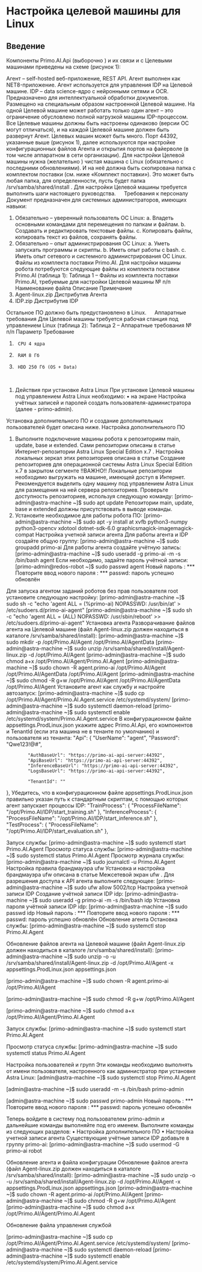 # Настройка целевой машины для Linux

## Введение

Компоненты Primo.AI.Api (выборочно ) и их связи и с Целевыми машинами приведены на схеме (рисунок 1):

Агент – self-hosted веб-приложение, REST API. Агент выполнен как NET8-приложение. Агент используется для управления IDP на Целевой машине.
IDP – data science-ядро с нейронными сетями и OCR. Предназначено для интеллектуальной обработки документов. Размещено на специальным образом настроенной Целевой машине.
На одной Целевой машине может работать только один агент – это ограничение обусловлено полной нагрузкой машины IDP-процессом. Все Целевые машины должны быть настроены одинаково (версии ОС могут отличаться), и на каждой Целевой машине должен быть развернут Агент.
Целевых машин может быть много.
Порт 44392, указанные выше (рисунок 1), далее используются при настройке конфигурационных файлов Агента и открытия портов на файерволе (в том числе аппаратном в сети организации).
Для настройки Целевой машины нужна (желательно ) чистая  машина с 
Linux (обязательно с последними обновлениями). И на неё должна быть скопирована папка с комплектом поставки (см. ниже «Комплект поставки»). Это может быть любая папка, для определенности, пусть будет папка /srv/samba/shared/install .
Для настройки Целевой машины требуется выполнить шаги настоящего руководства.
 
Требования к персоналу
Документ предназначен для системных администраторов, имеющих навыки:
1.	Обязательно – уверенный пользователь ОС Linux:
a.	Владеть основными командами для перемещения по папкам и файлам.
b.	Создавать и редактировать текстовые файлы.
c.	Копировать файлы, копировать текст из файлов, сохранять файлы. 
2.	Обязательно – опыт администрирования ОС Linux:
a.	Уметь запускать программы и скрипты.
b.	Иметь опыт работы c bash.
c.	Иметь опыт сетевого и системного администрирования ОС Linux.
 
Файлы из комплекта поставки Primo.AI.
Для настройки машины робота потребуются следующие файлы из комплекта поставки Primo.AI (таблица 1):
Таблица 1 – Файлы из комплекта поставки Primo.AI, требуемые для настройки Целевой машины
№
п/п	Наименование файла	Описание	Примечание
1.	Agent-linux.zip	Дистрибутив Агента	
2.	IDP.zip	Дистрибутив IDP	

Остальное ПО должно быть предустановлено в Linux.
 
Аппаратные требования
Для Целевой машины требуется рабочая станция под управлением Linux (таблица 2):
Таблица 2 – Аппаратные требования
№
п/п	Параметр	Требование
1.		CPU	4 ядра
2.		RAM	8 Гб
3.		HDD	250 Гб (OS + Data)
 
1.	Действия при установке Astra Linux
При установке Целевой машины под управлением Astra Linux необходимо:
•	на экране Настройка учётных записей и паролей создать пользователя-администратора (далее - primo-admin).
 
Установка дополнительного ПО и создание дополнительных пользователей будет описана ниже.
Настройка дополнительного ПО
1.	Выполните подключение машины робота к репозиториям main, update, base и extended. Сами репозитории описаны в статье Интернет-репозитории Astra Linux Special Edition x.7 . Настройка локальных зеркал этих репозиториев описана в статье Создание репозиториев для операционной системы Astra Linux Special Edition x.7 в закрытом сегменте 
!!ВАЖНО!! Локальные репозитории необходимо выгружать на машине, имеющей доступ в Интернет.
Рекомендуется выделить одну машину под управлением Astra Linux для размещения на ней сервера репозиториев.
Проверьте доступность репозиториев, используя следующую команду: 
[primo-admin@astra-machine ~]$ sudo apt update
Репозитории main, update, base и extended должны присутствовать в выводе команды.
3.	Установите необходимое для работы робота ПО:
[primo-admin@astra-machine ~]$ sudo apt -y install at xvfb python3-numpy python3-opencv xdotool dotnet-sdk-6.0 graphicsmagick-imagemagick-compat
Настройка учетной записи агента
Для работы агента и IDP создайте общую группу:
[primo-admin@astra-machine ~]$ sudo groupadd primo-ai
Для работы агента создайте учётную запись:
[primo-admin@astra-machine ~]$ sudo useradd -g primo-ai -m -s /bin/bash agent
Если необходимо, задайте пароль учётной записи:
[primo-admin@redos-robot ~]$ sudo passwd agent
Новый пароль : ***
Повторите ввод нового пароля : ***
passwd: пароль успешно обновлён

Для запуска агентом заданий роботов без прав пользователя root установите следующую настройку:
[primo-admin@astra-machine ~]$ sudo sh -c "echo 'agent ALL = (%primo-ai) NOPASSWD: /usr/bin/at' > /etc/sudoers.d/primo-ai-agent"
[primo-admin@astra-machine ~]$ sudo sh -c "echo 'agent ALL = (ALL) NOPASSWD: /usr/sbin/reboot' >> /etc/sudoers.d/primo-ai-agent"
Установка агента
Разворачивание файлов агента на Целевой машине (файл Agent-linux.zip должен находиться в каталоге /srv/samba/shared/install):
[primo-admin@astra-machine ~]$ sudo mkdir -p /opt/Primo.AI/Agent /opt/Primo.AI/AgentData 
[primo-admin@astra-machine ~]$ sudo unzip /srv/samba/shared/install/Agent-linux.zip -d /opt/Primo.AI/Agent
[primo-admin@astra-machine ~]$ sudo chmod a+x /opt/Primo.AI/Agent/Primo.AI.Agent
[primo-admin@astra-machine ~]$ sudo chown -R agent.primo-ai /opt/Primo.AI/Agent /opt/Primo.AI/AgentData /opt/Primo.AI/Agent
[primo-admin@astra-machine ~]$ sudo chmod -R g+w /opt/Primo.AI/Agent /opt/Primo.AI/AgentData /opt/Primo.AI/Agent
Установите агент как службу и настройте автозапуск:
[primo-admin@astra-machine ~]$ sudo cp /opt/Primo.AI/Agent/Primo.AI.Agent.service /etc/systemd/system/
[primo-admin@astra-machine ~]$ sudo systemctl daemon-reload
[primo-admin@astra-machine ~]$ sudo systemctl enable /etc/systemd/system/Primo.AI.Agent.service
В конфигурационном файле appsettings.ProdLinux.json укажите адрес Primo.AI.Api, его компонентов и TenantId (если эта машина не в тенанте по умолчанию) и пользователя из тенанта:
 	"Api": {
    		"UserName": "agent",
    		"Password": "Qwe123!@#",

    		"AuthBaseUrl": "https://primo-ai-api-server:44392",
    		"ApiBaseUrl": "https://primo-ai-api-server:44392",
    		"InferenceBaseUrl": "https://primo-ai-api-server:44392",
    		"LogsBaseUrl": "https://primo-ai-api-server:44392",

    		"TenantId": ""
  },
Убедитесь, что в конфигурационном файле appsettings.ProdLinux.json правильно указан путь к стандартным скриптам, с помощью которых агент запускает процессы IDP:
"TrainProcess": {
  "ProcessFileName": "/opt/Primo.AI/IDP/start_training.sh"
},
"InferenceProcess": {
  "ProcessFileName": "/opt/Primo.AI/IDP/start_inference.sh"
},
"TestProcess": {
  "ProcessFileName": "/opt/Primo.AI/IDP/start_evaluation.sh"
},

Запуск службы:
[primo-admin@astra-machine ~]$ sudo systemctl start Primo.AI.Agent
Просмотр статуса службы:
[primo-admin@astra-machine ~]$ sudo systemctl status Primo.AI.Agent
Просмотр журнала службы:
[primo-admin@astra-machine ~]$ sudo journalctl -u Primo.AI.Agent
Настройка правила брандмауэра ufw
Установка и настройка брандмауэра ufw описана в статье Межсетевой экран ufw .
Для разрешения доступа к API агента выполните следующее:
[primo-admin@astra-machine ~]$ sudo ufw allow 5002/tcp
Настройка учетной записи IDP
Создание учётной записи IDP idp:
[primo-admin@astra-machine ~]$ sudo useradd -g primo-ai -m -s /bin/bash idp
Установка пароля учётной записи IDP idp:
[primo-admin@astra-machine ~]$ sudo passwd idp
Новый пароль : ***
Повторите ввод нового пароля : ***
passwd: пароль успешно обновлён
Обновление агента
Остановка службы:
[primo-admin@astra-machine ~]$ sudo systemctl stop Primo.AI.Agent

Обновление файлов агента на Целевой машине (файл Agent-linux.zip должен находиться в каталоге /srv/samba/shared/install):
[primo-admin@astra-machine ~]$ sudo unzip -o -u /srv/samba/shared/install/Agent-linux.zip -d /opt/Primo.AI/Agent -x appsettings.ProdLinux.json appsettings.json

[primo-admin@astra-machine ~]$ sudo chown -R agent.primo-ai /opt/Primo.AI/Agent

[primo-admin@astra-machine ~]$ sudo chmod -R g+w /opt/Primo.AI/Agent 

[primo-admin@astra-machine ~]$ sudo chmod a+x /opt/Primo.AI/Agent/Primo.AI.Agent

Запуск службы:
[primo-admin@astra-machine ~]$ sudo systemctl start Primo.AI.Agent

Просмотр статуса службы:
[primo-admin@astra-machine ~]$ sudo systemctl status Primo.AI.Agent

Настройка пользователей и групп
Эти команды необходимо выполнять от имени пользователя, настроенного как администратор при установке Astra Linux:
[admin@astra-machine ~]$ sudo systemctl stop Primo.AI.Agent

[admin@astra-machine ~]$ sudo useradd -m -s /bin/bash primo-admin

[admin@astra-machine ~]$ sudo passwd primo-admin
Новый пароль : ***
Повторите ввод нового пароля : ***
passwd: пароль успешно обновлён

Теперь войдите в систему под пользователем primo-admin и дальнейшие команды выполняйте под его именем.
Выполните команды из следующих разделов:
•	Настройка дополнительного ПО
•	Настройка учетной записи агента
Существующие учётные записи IDP добавьте в группу primo-ai:
[primo-admin@astra-machine ~]$ sudo usermod -G primo-ai robot

Обновление агента и файла конфигурации
Обновление файлов агента (файл Agent-linux.zip должен находиться в каталоге /srv/samba/shared/install):
[primo-admin@astra-machine ~]$ sudo unzip -o -u /srv/samba/shared/install/Agent-linux.zip -d /opt/Primo.AI/Agent -x appsettings.ProdLinux.json appsettings.json
[primo-admin@astra-machine ~]$ sudo chown -R agent.primo-ai /opt/Primo.AI/Agent
[primo-admin@astra-machine ~]$ sudo chmod -R g+w /opt/Primo.AI/Agent 
[primo-admin@astra-machine ~]$ sudo chmod a+x /opt/Primo.AI/Agent/Primo.AI.Agent


Обновление файла управления службой

[primo-admin@astra-machine ~]$ sudo cp /opt/Primo.AI/Agent/Primo.AI.Agent.service /etc/systemd/system/
[primo-admin@astra-machine ~]$ sudo systemctl daemon-reload
[primo-admin@astra-machine ~]$ sudo systemctl enable /etc/systemd/system/Primo.AI.Agent.service

